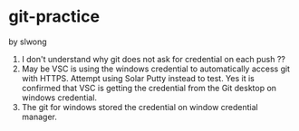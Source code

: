 # git-practice
by slwong

1) I don't understand why git does not ask for credential on each push ??
2) May be VSC is using the windows credential to automatically access git with HTTPS. Attempt using Solar 
Putty instead to test.
Yes it is confirmed that VSC is getting the credential from the Git desktop on windows credential. 
3) The git for windows stored the credential on window credential manager.
